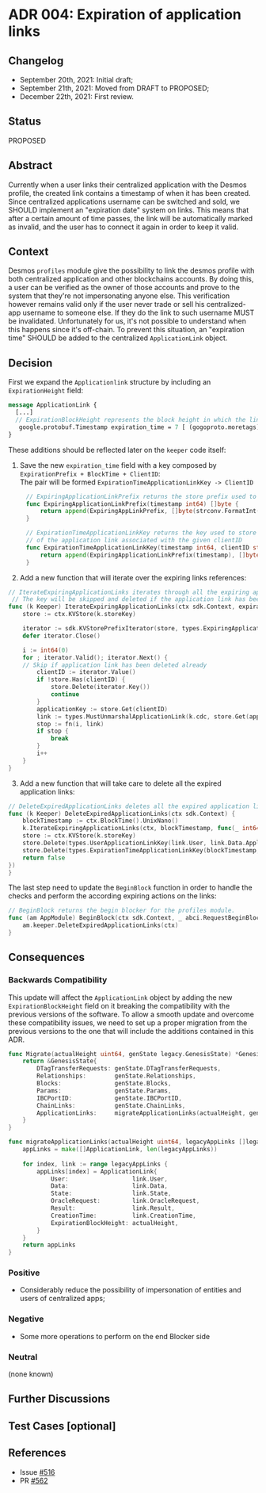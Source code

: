 # ADR 004: Expiration of application links

## Changelog

- September 20th, 2021: Initial draft;
- September 21th, 2021: Moved from DRAFT to PROPOSED;
- December  22th, 2021: First review.

## Status

PROPOSED

## Abstract

Currently when a user links their centralized application with the Desmos profile, the created link contains a timestamp of when it has been created.   
Since centralized applications username can be switched and sold, we SHOULD implement an "expiration date" system on links. This means that after a certain amount of time passes, the link will be automatically marked as invalid, and the user has to connect it again in order to keep it valid.

## Context

Desmos `profiles` module give the possibility to link the desmos profile with both centralized application and 
other blockchains accounts. By doing this, a user can be verified as the owner of those accounts and prove to the system
that they're not impersonating anyone else. This verification however remains valid only if the user
never trade or sell his centralized-app username to someone else. If they do the link to such username MUST be invalidated. 
Unfortunately for us, it's not possible to understand when this happens since it's off-chain. 
To prevent this situation, an "expiration time" SHOULD be added to the centralized `ApplicationLink` object.

## Decision

First we expand the `Applicationlink` structure by including an `ExpirationHeight` field:  
```protobuf
message ApplicationLink {
  [...]
  // ExpirationBlockHeight represents the block height in which the link will be expired
   google.protobuf.Timestamp expiration_time = 7 [ (gogoproto.moretags) = "yaml:\"expiration_time\"" ];
}
```

These additions should be reflected later on the `keeper` code itself:
1) Save the new `expiration_time` field with a key composed by `ExpirationPrefix + BlockTime + ClientID`:  
   The pair will be formed `ExpirationTimeApplicationLinkKey -> ClientID`
```go
     // ExpiringApplicationLinkPrefix returns the store prefix used to identify the expiration time of an application link with the given timestamp
     func ExpiringApplicationLinkPrefix(timestamp int64) []byte {
         return append(ExpiringAppLinkPrefix, []byte(strconv.FormatInt(timestamp, 10))...)
     }

     // ExpirationTimeApplicationLinkKey returns the key used to store the data about the expiration time
     // of the application link associated with the given clientID
     func ExpirationTimeApplicationLinkKey(timestamp int64, clientID string) []byte {
         return append(ExpiringApplicationLinkPrefix(timestamp), []byte(clientID)...)
     }
```

2) Add a new function that will iterate over the expiring links references: 
```go
// IterateExpiringApplicationLinks iterates through all the expiring application links references at the given block height
 // The key will be skipped and deleted if the application link has been deleted
func (k Keeper) IterateExpiringApplicationLinks(ctx sdk.Context, expirationTimestamp int64, fn func(index int64, link types.ApplicationLink) (stop bool)) {
    store := ctx.KVStore(k.storeKey)

    iterator := sdk.KVStorePrefixIterator(store, types.ExpiringApplicationLinkPrefix(expirationTimestamp))
    defer iterator.Close()

    i := int64(0)
    for ; iterator.Valid(); iterator.Next() {
    // Skip if application link has been deleted already
        clientID := iterator.Value()
        if !store.Has(clientID) {
            store.Delete(iterator.Key())
            continue
        }
        applicationKey := store.Get(clientID)
        link := types.MustUnmarshalApplicationLink(k.cdc, store.Get(applicationKey))
        stop := fn(i, link)
        if stop {
			break
        }
        i++
    }
}
```
3) Add a new function that will take care to delete all the expired application links:
```go
// DeleteExpiredApplicationLinks deletes all the expired application links in the given context
func (k Keeper) DeleteExpiredApplicationLinks(ctx sdk.Context) {
    blockTimestamp := ctx.BlockTime().UnixNano()
    k.IterateExpiringApplicationLinks(ctx, blockTimestamp, func(_ int64, link types.ApplicationLink) (stop bool) {
    store := ctx.KVStore(k.storeKey)
    store.Delete(types.UserApplicationLinkKey(link.User, link.Data.Application, link.Data.Username))
    store.Delete(types.ExpirationTimeApplicationLinkKey(blockTimestamp, link.OracleRequest.ClientID))
    return false
})
}
```

The last step need to update the `BeginBlock` function in order to handle the checks and perform
the according expiring actions on the links:

```go
// BeginBlock returns the begin blocker for the profiles module.
func (am AppModule) BeginBlock(ctx sdk.Context, _ abci.RequestBeginBlock) {
    am.keeper.DeleteExpiredApplicationLinks(ctx)
}
```

## Consequences

### Backwards Compatibility

This update will affect the `ApplicationLink` object by adding the new `ExpirationBlockHeight` 
field on it breaking the compatibility with the previous versions of the software. To allow
a smooth update and overcome these compatibility issues, we need to set up a proper migration
from the previous versions to the one that will include the additions contained in this ADR.

```go
func Migrate(actualHeight uint64, genState legacy.GenesisState) *GenesisState {
    return &GenesisState{
        DTagTransferRequests: genState.DTagTransferRequests,
        Relationships:        genState.Relationships,
        Blocks:               genState.Blocks,
        Params:               genState.Params,
        IBCPortID:            genState.IBCPortID,
        ChainLinks:           genState.ChainLinks,
        ApplicationLinks:     migrateApplicationLinks(actualHeight, genState.ApplicationLinks),
    }
}

func migrateApplicationLinks(actualHeight uint64, legacyAppLinks []legacy.ApplicationLink) (appLinks []ApplicationLink) {
    appLinks = make([]ApplicationLink, len(legacyAppLinks))
    
    for index, link := range legacyAppLinks {
        appLinks[index] = ApplicationLink{
            User:                  link.User,
            Data:                  link.Data,
            State:                 link.State,
            OracleRequest:         link.OracleRequest,
            Result:                link.Result,
            CreationTime:          link.CreationTime,
            ExpirationBlockHeight: actualHeight,
        }
    }   
    return appLinks
}
```

### Positive

* Considerably reduce the possibility of impersonation of entities and users of centralized apps;

### Negative

* Some more operations to perform on the end Blocker side

### Neutral

(none known)

## Further Discussions

## Test Cases [optional]

## References

- Issue [#516](https://github.com/desmos-labs/desmos/issues/516)
- PR [#562](https://github.com/desmos-labs/desmos/pull/562)